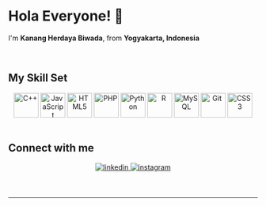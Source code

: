 # **Hola Everyone! 👋**  
  

I'm **Kanang Herdaya Biwada**, from **Yogyakarta, Indonesia**  
  

<br/>  


## My Skill Set  
<div align="center">
  <a href="https://www.cplusplus.com/" target="_blank"><img src="https://profilinator.rishav.dev/skills-assets/cplusplus-original.svg" alt="C++" height="50" /></a>
  <a href="https://www.javascript.com/" target="_blank"><img src="https://profilinator.rishav.dev/skills-assets/javascript-original.svg" alt="JavaScript" height="50" /></a>
  <a href="https://en.wikipedia.org/wiki/HTML5" target="_blank"><img src="https://profilinator.rishav.dev/skills-assets/html5-original-wordmark.svg" alt="HTML5" height="50" /></a>
  <a href="https://www.php.net/" target="_blank"><img src="https://profilinator.rishav.dev/skills-assets/php-original.svg" alt="PHP" height="50" /></a>
  <a href="https://www.python.org/" target="_blank"><img src="https://profilinator.rishav.dev/skills-assets/python-original.svg" alt="Python" height="50" /></a>
  <a href="https://www.r-project.org/" target="_blank"><img src="https://profilinator.rishav.dev/skills-assets/r.svg" alt="R" height="50" /></a>
  <a href="https://www.mysql.com/" target="_blank"><img src="https://profilinator.rishav.dev/skills-assets/mysql-original-wordmark.svg" alt="MySQL" height="50" /></a>
  <a href="https://github.com/" target="_blank"><img src="https://profilinator.rishav.dev/skills-assets/git-scm-icon.svg" alt="Git" height="50" /></a>
  <a href="https://www.w3schools.com/css/" target="_blank"><img src="https://profilinator.rishav.dev/skills-assets/css3-original-wordmark.svg" alt="CSS3" height="50" /></a>
</div> 

<br/>  


## Connect with me  
<div align="center">
<a href="https://linkedin.com/in/kanangherdaya" target="_blank">
<img src=https://img.shields.io/badge/linkedin-%231E77B5.svg?&style=for-the-badge&logo=linkedin&logoColor=white alt=linkedin style="margin-bottom: 5px;" />
</a>
<a href="https://instagram.com/uauauwuwuwwiwn/" target="_blank">
<img src=https://img.shields.io/badge/instagram-%23000000.svg?&style=for-the-badge&logo=instagram&logoColor=white alt=instagram style="margin-bottom: 5px;" />
</a>  
</div>  
  

<br/>  



  

<br/>  


  


----
